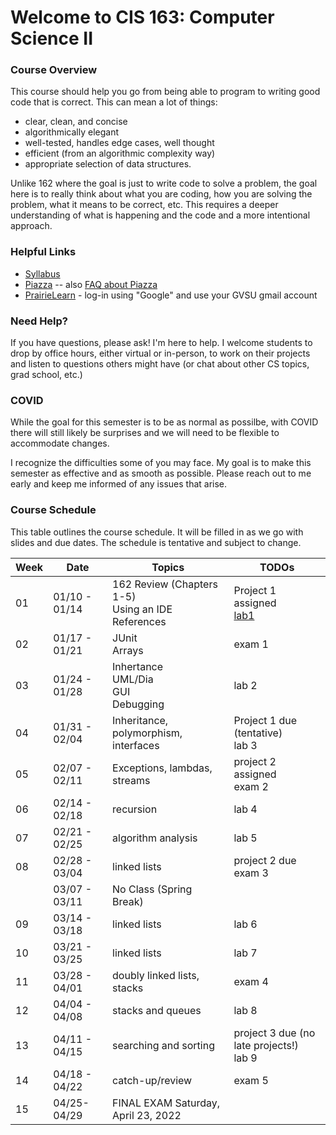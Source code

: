 # Welcome to CIS 163:  Computer Science II

### Course Overview
This course should help you go from being able to program to writing good code that is correct.
This can mean a lot of things:
* clear, clean, and concise
* algorithmically elegant
* well-tested, handles edge cases, well thought
* efficient (from an algorithmic complexity way)
* appropriate selection of data structures.

Unlike 162 where the goal is just to write code to solve a problem, the goal here is to really think about
what you are coding, how you are solving the problem, what it means to be correct, etc.
This requires a deeper understanding
of what is happening and the code and a more intentional approach.

### Helpful Links

* [Syllabus](syllabus.md)
* [Piazza](https://www.piazza.com/gvsu/winter2022/cis16306/home) -- also [FAQ about Piazza](piazza-faq.md)
* [PrairieLearn](https://www.prairielearn.org/pl/course_instance/129006) - log-in
  using "Google" and use your GVSU gmail account

### Need Help?
If you have questions, please ask!  I'm here to help.  I welcome students
to drop by office hours, either virtual or in-person,
to work on their projects and listen to questions others might have (or chat
about other CS topics, grad school, etc.)

### COVID
While the goal for this semester is to be as normal as possilbe,
with COVID there will still likely be
surprises and we will need to be flexible to accommodate changes.

I recognize the difficulties some of you may face.
My goal is to make this semester as effective and as smooth
as possible.  Please reach out to me early and keep me informed
of any issues that arise.

### Course Schedule
This table outlines the course schedule.  It will be filled in
as we go with slides and due dates.  The schedule is tentative and subject to change.

| Week | Date          | Topics | TODOs |
| ---- | ------------- | ------ | --------- |
|  01  | 01/10 - 01/14 |  162 Review (Chapters 1-5) <br> Using an IDE <br> References | Project 1 assigned <br> [lab1](misc-files/lab1/vscode-setup.md) |
|  02  | 01/17 - 01/21 |  JUnit <br> Arrays | exam 1 | 
|  03  | 01/24 - 01/28 |  Inhertance <br> UML/Dia <br> GUI <br> Debugging | lab 2 |
|  04  | 01/31 - 02/04 |  Inheritance, polymorphism, interfaces | Project 1 due (tentative) <br> lab 3|
|  05  | 02/07 - 02/11 |  Exceptions, lambdas, streams| project 2 assigned <br> exam 2 |
|  06  | 02/14 - 02/18 |  recursion | lab 4 |  
|  07  | 02/21 - 02/25 |  algorithm analysis | lab 5 |
|  08  | 02/28 - 03/04 |  linked lists | project 2 due <br> exam 3 | 
|      | 03/07 - 03/11 | No Class (Spring Break)  |  |
|  09  | 03/14 - 03/18 |  linked lists| lab 6 |  
|  10  | 03/21 - 03/25 |  linked lists | lab 7 | 
|  11  | 03/28 - 04/01 |  doubly linked lists, stacks | exam 4 |
|  12  | 04/04 - 04/08 |  stacks and queues | lab 8 |
|  13  | 04/11 - 04/15 |  searching and sorting | project 3 due (no late projects!) <br> lab 9 |
|  14  | 04/18 - 04/22 |  catch-up/review | exam 5 | 
|  15  | 04/25-04/29 | FINAL EXAM Saturday, April 23, 2022 |  |
